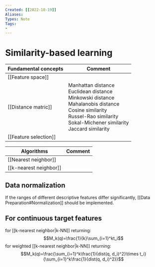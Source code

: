 ```yaml
---
Created: [[2022-10-19]]
Aliases: 
Types: Note
Tags: 
- 
---
```

# Similarity-based learning
| Fundamental concepts  | Comment                                                                                                                                                                                 |
| --------------------- | --------------------------------------------------------------------------------------------------------------------------------------------------------------------------------------- |
| [[Feature space]]     |                                                                                                                                                                                         |
| [[Distance matric]]   | Manhattan distance<br>Euclidean distance<br>Minkowski distance<br>Mahalanobis distance<br>Cosine similarity<br>Russel-Rao similarity<br>Sokal-Michener similarity<br>Jaccard similarity |
| [[Feature selection]] |                                                                                                                                                                                         |

| Algorithms             | Comment |
| ---------------------- | ------- |
| [[Nearest neighbor]]   |         |
| [[k-nearest neighbor]] |         |

## Data normalization
If the ranges of different descriptive features differ significantly, [[Data Preparation#Normalization]] should be implemented. 

## For continuous target features
for [[k-nearest neighbor|k-NN]] returning: 
$$M_k(q)=\frac{1}{k}\sum_{i=1}^kt_i$$
for weighted [[k-nearest neighbor|k-NN]] returning: 
$$M_k(q)=\frac{\sum_{i=1}^k\frac{1}{dist(q, d_i)^2}\times t_i}{\sum_{i=1}^k\frac{1}{dist(q, d_i)^2}}$$
